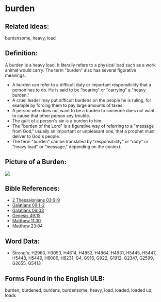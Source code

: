 # burden

## Related Ideas:

burdensome, heavy, load

## Definition:

A burden is a heavy load. It literally refers to a physical load such as a work animal would carry. The term "burden" also has several figurative meanings:

* A burden can refer to a difficult duty or important responsibility that a person has to do. He is said to be "bearing" or "carrying" a "heavy burden."
* A cruel leader may put difficult burdens on the people he is ruling, for example by forcing them to pay large amounts of taxes.
* A person who does not want to be a burden to someone does not want to cause that other person any trouble.
* The guilt of a person's sin is a burden to him.
* The "burden of the Lord" is a figurative way of referring to a "message from God," usually an important or unpleasant one, that a prophet must deliver to God's people.
* The term "burden" can be translated by "responsibility" or "duty" or "heavy load" or "message," depending on the context.

## Picture of a Burden:

<a href="https://content.bibletranslationtools.org/WycliffeAssociates/en_tw/raw/branch/master/PNGs/b/Burden_line.png"><img src="https://content.bibletranslationtools.org/WycliffeAssociates/en_tw/raw/branch/master/PNGs/b/Burden_line.png" ></a>

## Bible References:

* [2 Thessalonians 03:6-9](rc://en/tn/help/2th/03/06)
* [Galatians 06:1-2](rc://en/tn/help/gal/06/01)
* [Galatians 06:03](rc://en/tn/help/gal/06/03)
* [Genesis 49:15](rc://en/tn/help/gen/49/15)
* [Matthew 11:30](rc://en/tn/help/mat/11/30)
* [Matthew 23:04](rc://en/tn/help/mat/23/04)

## Word Data:

* Strong's: H2960, H3053, H4614, H4853, H4864, H4931, H5445, H5447, H5448, H5449, H6006, H6231, G4, G916, G922, G1912, G2347, G2599, G2655, G5413

## Forms Found in the English ULB:

burden, burdened, burdens, burdensome, heavy, load, loaded, loaded up, loads

